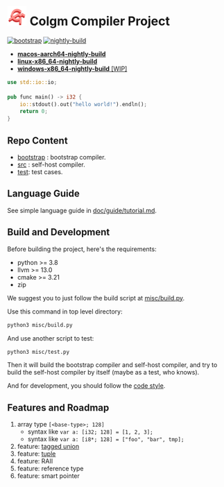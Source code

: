 # <img src="doc/logo/colgm.svg" height="45px"/> Colgm Compiler Project

[![bootstrap](https://github.com/colgm/colgm/actions/workflows/ci.yml/badge.svg)](https://github.com/colgm/colgm/actions/workflows/ci.yml)
[![nightly-build](https://github.com/colgm/colgm/actions/workflows/release.yml/badge.svg)](https://github.com/colgm/colgm/actions/workflows/release.yml)

- [__macos-aarch64-nightly-build__](https://github.com/colgm/colgm/releases/tag/macOS_nightly)
- [__linux-x86_64-nightly-build__](https://github.com/colgm/colgm/releases/tag/linux_nightly)
- [__windows-x86_64-nightly-build__ [WIP]](https://github.com/colgm/colgm/releases/tag/windows_nightly)

```rust
use std::io::io;

pub func main() -> i32 {
    io::stdout().out("hello world!").endln();
    return 0;
}
```

## Repo Content

- [bootstrap](./bootstrap/README.md) : bootstrap compiler.
- [src](./src) : self-host compiler.
- [test](./test): test cases.

## Language Guide

See simple language guide in [doc/guide/tutorial.md](./doc/guide/tutorial.md).

## Build and Development

Before building the project, here's the requirements:

- python >= 3.8
- llvm >= 13.0
- cmake >= 3.21
- zip

We suggest you to just follow the build script at [misc/build.py](./misc/build.py).

Use this command in top level directory:

```sh
python3 misc/build.py
```

And use another script to test:

```sh
python3 misc/test.py
```

Then it will build the bootstrap compiler and self-host compiler,
and try to build the self-host compiler by itself
(maybe as a test, who knows).

And for development, you should follow the [code style](./doc/spec/code_style.md).

## Features and Roadmap

1. array type `[<base-type>; 128]`
    - syntax like `var a: [i32; 128] = [1, 2, 3];`
    - syntax like `var a: [i8*; 128] = ["foo", "bar", tmp];`
2. feature: [tagged union](./doc/spec/tagged_union.md)
3. feature: [tuple](./doc/spec/tuple.md)
4. feature: RAII
5. feature: reference type
6. feature: smart pointer
